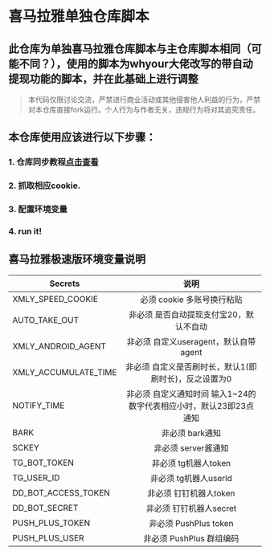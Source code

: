 #  喜马拉雅单独仓库脚本

## 此仓库为单独喜马拉雅仓库脚本与主仓库脚本相同（可能不同？），使用的脚本为whyour大佬改写的带自动提现功能的脚本，并在此基础上进行调整

> 本代码仅限讨论交流，严禁进行商业活动或其他侵害他人利益的行为，严禁对本仓库直接fork运行。个人行为与作者无关，违规行为将对其追究责任。

## 本仓库使用应该进行以下步骤：

### 1. 仓库同步教程[点击查看](backup/reposync.md)

### 2. 抓取相应cookie.

### 3. 配置环境变量

### 4. run it!

## 喜马拉雅极速版环境变量说明

| Secrets              |                             说明                                  | 
| -------------------- | :----------------------------------------------------------:      |
| XMLY_SPEED_COOKIE    |            必须   cookie 多账号换行粘贴                            |
| AUTO_TAKE_OUT        |           非必须  是否自动提现支付宝20，默认不自动                   | 
| XMLY_ANDROID_AGENT   |           非必须  自定义useragent，默认自带agent                    |
| XMLY_ACCUMULATE_TIME |    非必须  自定义是否刷时长，默认1(即刷时长)，反之设置为0             |
| NOTIFY_TIME          | 非必须  自定义通知时间 输入1~24的数字代表相应小时，默认23即23点通知    |
| BARK                 |                       非必须 bark通知                              |
| SCKEY                |                     非必须 server酱通知                            |
| TG_BOT_TOKEN         |                     非必须 tg机器人token                           |
| TG_USER_ID           |                    非必须 tg机器人userId                           |
| DD_BOT_ACCESS_TOKEN  |                    非必须 钉钉机器人token                          |
| DD_BOT_SECRET        |                   非必须 钉钉机器人secret                          |
| PUSH_PLUS_TOKEN      |                    非必须 PushPlus token                          |
| PUSH_PLUS_USER       |                   非必须 PushPlus 群组编码                         |

